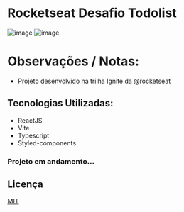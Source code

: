# Rocketseat Desafio Todolist

![image](https://cdn.discordapp.com/attachments/695348516918263819/1068554573368803428/image.png)
![image](https://cdn.discordapp.com/attachments/695348516918263819/1068554636488872006/image.png)

# Observações / Notas:
- Projeto desenvolvido na trilha Ignite da @rocketseat

## Tecnologias Utilizadas:

- ReactJS
- Vite
- Typescript
- Styled-components

### Projeto em andamento...

## Licença

[MIT](https://choosealicense.com/licenses/mit/)


